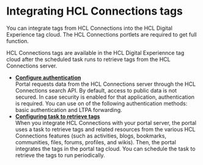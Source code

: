 # Integrating HCL Connections tags

You can integrate tags from HCL Connections into the HCL Digital Experience tag cloud. The HCL Connections portlets are required to get full function.

HCL Connections tags are available in the HCL Digital Experiennce tag cloud after the scheduled task runs to retrieve tags from the HCL Connections server.


-   **[Configure authentication](i_coll_t_enable_lctags_auth.md)**  
Portal requests data from the HCL Connections server through the HCL Connections search API. By default, access to public data is not secured. In case security is enabled for that application, authentication is required. You can use on of the following authentication methods: basic authentication and LTPA forwarding.
-   **[Configuring task to retrieve tags](i_coll_t_enable_lctags_task.md)**  
When you integrate HCL Connections with your portal server, the portal uses a task to retrieve tags and related resources from the various HCL Connections features (such as activities, blogs, bookmarks, communities, files, forums, profiles, and wikis). Then, the portal integrates the tags in the portal tag cloud. You can schedule the task to retrieve the tags to run periodically.


